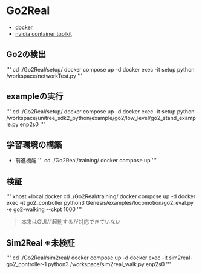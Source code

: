 # Go2Real

- [docker](https://docs.docker.com/engine/install/ubuntu/#install-using-the-repository)
- [nvidia container toolkit](https://docs.nvidia.com/datacenter/cloud-native/container-toolkit/latest/install-guide.html#with-apt-ubuntu-debian)

## Go2の検出
'''
cd ./Go2Real/setup/
docker compose up -d
docker exec -it setup python /workspace/networkTest.py
'''

## exampleの実行
'''
cd ./Go2Real/setup/
docker compose up -d
docker exec -it setup python /workspace/unitree_sdk2_python/example/go2/low_level/go2_stand_example.py enp2s0
'''

## 学習環境の構築
- 前進機能
'''
cd ./Go2Real/training/
docker compose up
'''

## 検証
'''
xhost +local:docker
cd ./Go2Real/training/
docker compose up -d
docker exec -it go2_controller python3 Genesis/examples/locomotion/go2_eval.py -e go2-walking --ckpt 1000
'''
> 本来はGUIが起動するが対応できていない

## Sim2Real ※未検証
'''
cd ./Go2Real/sim2real/
docker compose up -d
docker exec -it sim2real-go2_controller-1 python3 /workspace/sim2real_walk.py enp2s0
'''